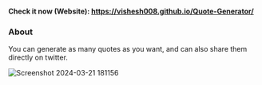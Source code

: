 #### Check it now (Website): https://vishesh008.github.io/Quote-Generator/

### About
You can generate as many quotes as you want, and can also share them directly on twitter.

![Screenshot 2024-03-21 181156](https://github.com/vishesh008/Weather-APP/assets/59003981/e5c4b476-54d2-4d07-890f-ebd2598656d8)
